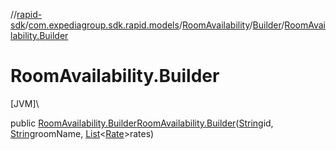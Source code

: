 //[rapid-sdk](../../../../index.md)/[com.expediagroup.sdk.rapid.models](../../index.md)/[RoomAvailability](../index.md)/[Builder](index.md)/[RoomAvailability.Builder](-room-availability.-builder.md)

# RoomAvailability.Builder

[JVM]\

public [RoomAvailability.Builder](index.md)[RoomAvailability.Builder](-room-availability.-builder.md)([String](https://docs.oracle.com/javase/8/docs/api/java/lang/String.html)id, [String](https://docs.oracle.com/javase/8/docs/api/java/lang/String.html)roomName, [List](https://docs.oracle.com/javase/8/docs/api/java/util/List.html)&lt;[Rate](../../-rate/index.md)&gt;rates)
